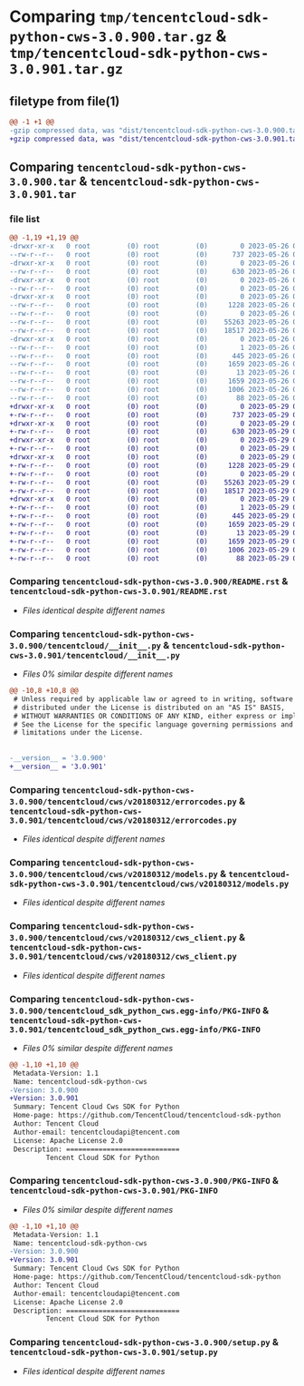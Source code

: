 # Comparing `tmp/tencentcloud-sdk-python-cws-3.0.900.tar.gz` & `tmp/tencentcloud-sdk-python-cws-3.0.901.tar.gz`

## filetype from file(1)

```diff
@@ -1 +1 @@
-gzip compressed data, was "dist/tencentcloud-sdk-python-cws-3.0.900.tar", last modified: Fri May 26 02:15:52 2023, max compression
+gzip compressed data, was "dist/tencentcloud-sdk-python-cws-3.0.901.tar", last modified: Mon May 29 02:25:01 2023, max compression
```

## Comparing `tencentcloud-sdk-python-cws-3.0.900.tar` & `tencentcloud-sdk-python-cws-3.0.901.tar`

### file list

```diff
@@ -1,19 +1,19 @@
-drwxr-xr-x   0 root         (0) root         (0)        0 2023-05-26 02:15:52.000000 tencentcloud-sdk-python-cws-3.0.900/
--rw-r--r--   0 root         (0) root         (0)      737 2023-05-26 02:15:52.000000 tencentcloud-sdk-python-cws-3.0.900/README.rst
-drwxr-xr-x   0 root         (0) root         (0)        0 2023-05-26 02:15:52.000000 tencentcloud-sdk-python-cws-3.0.900/tencentcloud/
--rw-r--r--   0 root         (0) root         (0)      630 2023-05-26 02:15:52.000000 tencentcloud-sdk-python-cws-3.0.900/tencentcloud/__init__.py
-drwxr-xr-x   0 root         (0) root         (0)        0 2023-05-26 02:15:52.000000 tencentcloud-sdk-python-cws-3.0.900/tencentcloud/cws/
--rw-r--r--   0 root         (0) root         (0)        0 2023-05-26 02:15:52.000000 tencentcloud-sdk-python-cws-3.0.900/tencentcloud/cws/__init__.py
-drwxr-xr-x   0 root         (0) root         (0)        0 2023-05-26 02:15:52.000000 tencentcloud-sdk-python-cws-3.0.900/tencentcloud/cws/v20180312/
--rw-r--r--   0 root         (0) root         (0)     1228 2023-05-26 02:15:52.000000 tencentcloud-sdk-python-cws-3.0.900/tencentcloud/cws/v20180312/errorcodes.py
--rw-r--r--   0 root         (0) root         (0)        0 2023-05-26 02:15:52.000000 tencentcloud-sdk-python-cws-3.0.900/tencentcloud/cws/v20180312/__init__.py
--rw-r--r--   0 root         (0) root         (0)    55263 2023-05-26 02:15:52.000000 tencentcloud-sdk-python-cws-3.0.900/tencentcloud/cws/v20180312/models.py
--rw-r--r--   0 root         (0) root         (0)    18517 2023-05-26 02:15:52.000000 tencentcloud-sdk-python-cws-3.0.900/tencentcloud/cws/v20180312/cws_client.py
-drwxr-xr-x   0 root         (0) root         (0)        0 2023-05-26 02:15:52.000000 tencentcloud-sdk-python-cws-3.0.900/tencentcloud_sdk_python_cws.egg-info/
--rw-r--r--   0 root         (0) root         (0)        1 2023-05-26 02:15:52.000000 tencentcloud-sdk-python-cws-3.0.900/tencentcloud_sdk_python_cws.egg-info/dependency_links.txt
--rw-r--r--   0 root         (0) root         (0)      445 2023-05-26 02:15:52.000000 tencentcloud-sdk-python-cws-3.0.900/tencentcloud_sdk_python_cws.egg-info/SOURCES.txt
--rw-r--r--   0 root         (0) root         (0)     1659 2023-05-26 02:15:52.000000 tencentcloud-sdk-python-cws-3.0.900/tencentcloud_sdk_python_cws.egg-info/PKG-INFO
--rw-r--r--   0 root         (0) root         (0)       13 2023-05-26 02:15:52.000000 tencentcloud-sdk-python-cws-3.0.900/tencentcloud_sdk_python_cws.egg-info/top_level.txt
--rw-r--r--   0 root         (0) root         (0)     1659 2023-05-26 02:15:52.000000 tencentcloud-sdk-python-cws-3.0.900/PKG-INFO
--rw-r--r--   0 root         (0) root         (0)     1006 2023-05-26 02:15:52.000000 tencentcloud-sdk-python-cws-3.0.900/setup.py
--rw-r--r--   0 root         (0) root         (0)       88 2023-05-26 02:15:52.000000 tencentcloud-sdk-python-cws-3.0.900/setup.cfg
+drwxr-xr-x   0 root         (0) root         (0)        0 2023-05-29 02:25:01.000000 tencentcloud-sdk-python-cws-3.0.901/
+-rw-r--r--   0 root         (0) root         (0)      737 2023-05-29 02:25:01.000000 tencentcloud-sdk-python-cws-3.0.901/README.rst
+drwxr-xr-x   0 root         (0) root         (0)        0 2023-05-29 02:25:01.000000 tencentcloud-sdk-python-cws-3.0.901/tencentcloud/
+-rw-r--r--   0 root         (0) root         (0)      630 2023-05-29 02:25:01.000000 tencentcloud-sdk-python-cws-3.0.901/tencentcloud/__init__.py
+drwxr-xr-x   0 root         (0) root         (0)        0 2023-05-29 02:25:01.000000 tencentcloud-sdk-python-cws-3.0.901/tencentcloud/cws/
+-rw-r--r--   0 root         (0) root         (0)        0 2023-05-29 02:25:01.000000 tencentcloud-sdk-python-cws-3.0.901/tencentcloud/cws/__init__.py
+drwxr-xr-x   0 root         (0) root         (0)        0 2023-05-29 02:25:01.000000 tencentcloud-sdk-python-cws-3.0.901/tencentcloud/cws/v20180312/
+-rw-r--r--   0 root         (0) root         (0)     1228 2023-05-29 02:25:01.000000 tencentcloud-sdk-python-cws-3.0.901/tencentcloud/cws/v20180312/errorcodes.py
+-rw-r--r--   0 root         (0) root         (0)        0 2023-05-29 02:25:01.000000 tencentcloud-sdk-python-cws-3.0.901/tencentcloud/cws/v20180312/__init__.py
+-rw-r--r--   0 root         (0) root         (0)    55263 2023-05-29 02:25:01.000000 tencentcloud-sdk-python-cws-3.0.901/tencentcloud/cws/v20180312/models.py
+-rw-r--r--   0 root         (0) root         (0)    18517 2023-05-29 02:25:01.000000 tencentcloud-sdk-python-cws-3.0.901/tencentcloud/cws/v20180312/cws_client.py
+drwxr-xr-x   0 root         (0) root         (0)        0 2023-05-29 02:25:01.000000 tencentcloud-sdk-python-cws-3.0.901/tencentcloud_sdk_python_cws.egg-info/
+-rw-r--r--   0 root         (0) root         (0)        1 2023-05-29 02:25:01.000000 tencentcloud-sdk-python-cws-3.0.901/tencentcloud_sdk_python_cws.egg-info/dependency_links.txt
+-rw-r--r--   0 root         (0) root         (0)      445 2023-05-29 02:25:01.000000 tencentcloud-sdk-python-cws-3.0.901/tencentcloud_sdk_python_cws.egg-info/SOURCES.txt
+-rw-r--r--   0 root         (0) root         (0)     1659 2023-05-29 02:25:01.000000 tencentcloud-sdk-python-cws-3.0.901/tencentcloud_sdk_python_cws.egg-info/PKG-INFO
+-rw-r--r--   0 root         (0) root         (0)       13 2023-05-29 02:25:01.000000 tencentcloud-sdk-python-cws-3.0.901/tencentcloud_sdk_python_cws.egg-info/top_level.txt
+-rw-r--r--   0 root         (0) root         (0)     1659 2023-05-29 02:25:01.000000 tencentcloud-sdk-python-cws-3.0.901/PKG-INFO
+-rw-r--r--   0 root         (0) root         (0)     1006 2023-05-29 02:25:01.000000 tencentcloud-sdk-python-cws-3.0.901/setup.py
+-rw-r--r--   0 root         (0) root         (0)       88 2023-05-29 02:25:01.000000 tencentcloud-sdk-python-cws-3.0.901/setup.cfg
```

### Comparing `tencentcloud-sdk-python-cws-3.0.900/README.rst` & `tencentcloud-sdk-python-cws-3.0.901/README.rst`

 * *Files identical despite different names*

### Comparing `tencentcloud-sdk-python-cws-3.0.900/tencentcloud/__init__.py` & `tencentcloud-sdk-python-cws-3.0.901/tencentcloud/__init__.py`

 * *Files 0% similar despite different names*

```diff
@@ -10,8 +10,8 @@
 # Unless required by applicable law or agreed to in writing, software
 # distributed under the License is distributed on an "AS IS" BASIS,
 # WITHOUT WARRANTIES OR CONDITIONS OF ANY KIND, either express or implied.
 # See the License for the specific language governing permissions and
 # limitations under the License.
 
 
-__version__ = '3.0.900'
+__version__ = '3.0.901'
```

### Comparing `tencentcloud-sdk-python-cws-3.0.900/tencentcloud/cws/v20180312/errorcodes.py` & `tencentcloud-sdk-python-cws-3.0.901/tencentcloud/cws/v20180312/errorcodes.py`

 * *Files identical despite different names*

### Comparing `tencentcloud-sdk-python-cws-3.0.900/tencentcloud/cws/v20180312/models.py` & `tencentcloud-sdk-python-cws-3.0.901/tencentcloud/cws/v20180312/models.py`

 * *Files identical despite different names*

### Comparing `tencentcloud-sdk-python-cws-3.0.900/tencentcloud/cws/v20180312/cws_client.py` & `tencentcloud-sdk-python-cws-3.0.901/tencentcloud/cws/v20180312/cws_client.py`

 * *Files identical despite different names*

### Comparing `tencentcloud-sdk-python-cws-3.0.900/tencentcloud_sdk_python_cws.egg-info/PKG-INFO` & `tencentcloud-sdk-python-cws-3.0.901/tencentcloud_sdk_python_cws.egg-info/PKG-INFO`

 * *Files 0% similar despite different names*

```diff
@@ -1,10 +1,10 @@
 Metadata-Version: 1.1
 Name: tencentcloud-sdk-python-cws
-Version: 3.0.900
+Version: 3.0.901
 Summary: Tencent Cloud Cws SDK for Python
 Home-page: https://github.com/TencentCloud/tencentcloud-sdk-python
 Author: Tencent Cloud
 Author-email: tencentcloudapi@tencent.com
 License: Apache License 2.0
 Description: ============================
         Tencent Cloud SDK for Python
```

### Comparing `tencentcloud-sdk-python-cws-3.0.900/PKG-INFO` & `tencentcloud-sdk-python-cws-3.0.901/PKG-INFO`

 * *Files 0% similar despite different names*

```diff
@@ -1,10 +1,10 @@
 Metadata-Version: 1.1
 Name: tencentcloud-sdk-python-cws
-Version: 3.0.900
+Version: 3.0.901
 Summary: Tencent Cloud Cws SDK for Python
 Home-page: https://github.com/TencentCloud/tencentcloud-sdk-python
 Author: Tencent Cloud
 Author-email: tencentcloudapi@tencent.com
 License: Apache License 2.0
 Description: ============================
         Tencent Cloud SDK for Python
```

### Comparing `tencentcloud-sdk-python-cws-3.0.900/setup.py` & `tencentcloud-sdk-python-cws-3.0.901/setup.py`

 * *Files identical despite different names*

